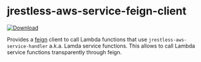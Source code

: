 # jrestless-aws-service-feign-client

[ ![Download](https://api.bintray.com/packages/bbilger/maven/jrestless-aws-service-feign-client/images/download.svg) ](https://bintray.com/bbilger/maven/jrestless-aws-service-feign-client/_latestVersion)

Provides a [feign](https://github.com/OpenFeign/feign) client to call Lambda functions that use `jrestless-aws-service-handler` a.k.a. Lamda service functions. This allows to call Lambda service functions transparently through feign.
